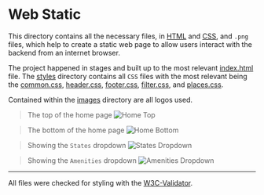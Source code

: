 # Web Static

This directory contains all the necessary files, in [HTML](https://html.spec.whatwg.org/)
and [CSS](https://www.w3.org/Style/CSS/Overview.en.html), and `.png` files,
which help to create a static web page to allow users interact with the backend
from an internet browser.

The project happened in stages and built up to the most relevant [index.html]() file.
The [styles]() directory contains all `CSS` files with the most relevant being the
[common.css](), [header.css](), [footer.css](), [filter.css](), and [places.css]().

Contained within the [images]() directory are all logos used.

> The top of the home page
> ![Home Top](https://imgur.com/LyrlQ8d.png)

> The bottom of the home page
> ![Home Bottom](https://imgur.com/dQKc5eI.png)

> Showing the `States` dropdown
> ![States Dropdown](https://imgur.com/lj3vacB.png)

> Showing the `Amenities` dropdown
> ![Amenities Dropdown](https://imgur.com/QAG8w0T.png)

---

All files were checked for styling with the [W3C-Validator](https://github.com/holbertonschool/W3C-Validator).
